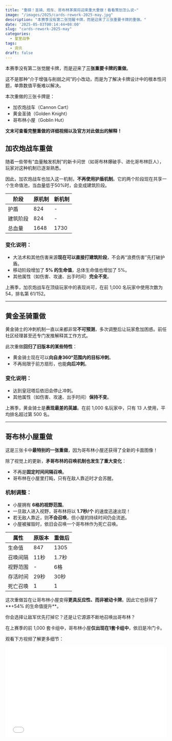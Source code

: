 ```yaml
---
title: "重磅！圣骑、炮车、哥布林茅房将迎来重大重做！看看策划怎么说~"
image: "/images/2025/cards-rework-2025-may.jpg"
description: "本赛季没有第二张觉醒卡牌，而是迎来了三张重要卡牌的重做。"
date: '2025-05-03T00:14:44+08:00'
slug: "cards-rework-2025-may"
categories:
  - 皇室战争
tags:
  - 资讯
draft: false
---
```


本赛季没有第二张觉醒卡牌，而是迎来了**三张重要卡牌的重做**。

这不是那种“介于增强与削弱之间”的小改动，而是为了解决卡牌设计中的根本性问题，单靠数值平衡难以解决。

本次重做的三张卡牌是：

- 加农炮战车（Cannon Cart）
- 黄金圣骑（Golden Knight）
- 哥布林小屋（Goblin Hut）

**文末可查看完整重做的详细视频以及官方对此做出的解释！**

## 加农炮战车重做

随着一些带有“血量触发机制”的新卡问世（如哥布林爆破手、进化哥布林巨人），玩家对这种机制已逐渐熟悉。

因此，加农炮战车也加入这一机制，**不再使用护盾机制**。它的两个阶段现在共享一个生命值池，当血量低于50%时，会变成建筑阶段。

| 阶段     | 原机制 | 新机制 |
|----------|--------|--------|
| 护盾     | 824    | -      |
| 建筑阶段 | 824    | -      |
| 总血量   | 1648   | 1730   |

### 变化说明：

- 大法术和其他伤害来源**现在可以直接打建筑阶段**，不会再“浪费伤害”先打破护盾。
- 移动阶段增加了 **5% 的生命值**，总体生命值也增加了 5%。
- 其他属性（如伤害、攻速、出手时间）**完全不变**。

上赛季，加农炮战车在顶级玩家中的表现尚可，在前 1,000 名玩家中使用次数为 54，排名第 61/152。

---

## 黄金圣骑重做

黄金骑士的冲刺机制一直以来都非常**不可预测**，多次调整后让玩家愈加困惑。前任社区经理甚至还专门发推解释其工作方式。

此次重做**回归了旧版本的某些特性**：

- 黄金骑士现在可以**向自身360°范围内的目标冲刺**。
- 不再局限于前方扇形，也能**向后冲刺**。

### 变化说明：

- 达到皇冠塔后依旧会停止冲刺。
- 其他属性（如伤害、攻速、出手时间）**保持不变**。

上赛季，黄金骑士是**表现最差的英雄**。在前 1,000 名玩家中，只有 13 人使用，平均排名超过第 500 名。

---

## 哥布林小屋重做

这是三张卡中**最特别的一张重做**，因为哥布林小屋还获得了全新的卡面图像！

除了视觉上的更新，**矛哥布林的召唤机制也发生了重大变化**：

- 不再是**固定时间间隔召唤**。
- 哥布林在小屋里打盹，只有在敌人靠近时才会苏醒。

### 机制调整：

- 小屋拥有 **6格的视野范围**。
- 一旦敌人进入视野，哥布林将以 **1.7秒/个** 的速度迅速出现！
- 若无敌人靠近，则**不会召唤**，但小屋的持续时间仍会流逝。
- 小屋被摧毁时，依旧会召唤一个哥布林作为死亡召唤。

| 属性         | 原版本 | 重做后 |
|--------------|--------|--------|
| 生命值       | 847    | 1305   |
| 召唤间隔     | 11秒   | 1.7秒  |
| 视野范围     | -      | 6格    |
| 存活时间     | 29秒   | 30秒   |
| 死亡召唤     | 1      | 1      |

这次重做旨在让哥布林小屋变得**更具反应性、而非被动卡牌**。因此它也获得了**+54% 的生命值提升**。

你会选择让敌军优先打掉它？还是让它源源不断地召唤出哥布林？

在上赛季的前 1,000 套卡组中，哥布林小屋**仅出现在1套卡组中**，依旧是冷门卡。

观看下方视频了解更多细节：  

<div style="width: 100%;">
  <div style="position: relative; width: 100%; padding-bottom: 56.25%; height: 0; overflow: hidden;">

<iframe width="100%" width="100%" height="100%" style="position: absolute; top: 0; left: 0; border: 0;" src="//player.bilibili.com/player.html?isOutside=true&aid=114438833244988&bvid=BV1kqV5zhEpo&cid=29757408729&p=1"  frameborder="0" allow="accelerometer; autoplay; clipboard-write; encrypted-media; gyroscope; picture-in-picture; web-share" referrerpolicy="strict-origin-when-cross-origin" allowfullscreen></iframe>
  </div>
</div>
